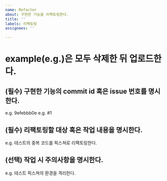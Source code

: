 ```yaml
---
name: Refactor
about: 구현한 기능을 리팩토링한다.
title: ''
labels: 리팩토링
assignees: ''

---
```


# example(e.g.)은 모두 삭제한 뒤 업로드한다.

## (필수) 구현한 기능의 commit id 혹은 issue 번호를 명시한다.
e.g. 9efebbb0e
e.g. #1

## (필수) 리팩토링할 대상 혹은 작업 내용을 명시한다.
e.g. 테스트의 중복 코드를 픽스쳐로 리팩토링한다.

## (선택) 작업 시 주의사항을 명시한다.
e.g. 테스트 픽스쳐의 환경을 격리한다.
